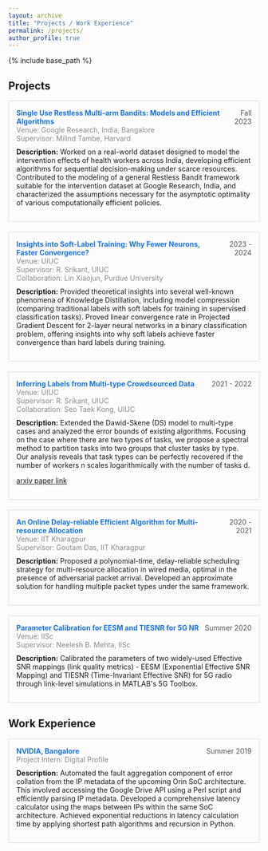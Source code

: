 ```yaml
---
layout: archive
title: "Projects / Work Experience"
permalink: /projects/
author_profile: true
---
```


{% include base_path %}


<h2>Projects</h2>

<!-- First Project -->
<div style="border: 1px solid #ddd; padding: 15px; margin-bottom: 20px;">
  <div style="display: flex; justify-content: space-between;">
    <div style="color: #1a73e8;"><strong>Single Use Restless Multi-arm Bandits: Models and Efficient Algorithms</strong></div>
    <div style="color: #555; text-align: right;">Fall 2023</div>
  </div>
  <div style="color: #888;">Venue: Google Research, India, Bangalore</div>
  <div style="color: #888;">Supervisor: Milind Tambe, Harvard</div>
  <p style="margin-top: 10px;">
    <strong>Description:</strong> Worked on a real-world dataset designed to model the intervention effects of health workers across India, developing efficient algorithms for sequential decision-making under scarce resources. Contributed to the modeling of a general Restless Bandit framework suitable for the intervention dataset at Google Research, India, and characterized the assumptions necessary for the asymptotic optimality of various computationally efficient policies.
  </p>
</div>


<!-- Second Project -->
<div style="border: 1px solid #ddd; padding: 15px; margin-bottom: 20px;">
  <div style="display: flex; justify-content: space-between;">
    <div style="color: #1a73e8;"><strong>Insights into Soft-Label Training: Why Fewer Neurons, Faster Convergence?</strong></div>
    <div style="color: #555; text-align: right;">2023 - 2024</div>
  </div>
  <div style="color: #888;">Venue: UIUC</div>
  <div style="color: #888;">Supervisor: R. Srikant, UIUC</div>
  <div style="color: #888;">Collaboration: Lin Xiaojun, Purdue University</div>
  <p style="margin-top: 10px;">
    <strong>Description:</strong> Provided theoretical insights into several well-known phenomena of Knowledge Distillation, including model compression (comparing traditional labels with soft labels for training in supervised classification tasks). Proved linear convergence rate in Projected Gradient Descent for 2-layer neural networks in a binary classification problem, offering insights into why soft labels achieve faster convergence than hard labels during training.
  </p>
</div>


<!-- Third Project -->
<div style="border: 1px solid #ddd; padding: 15px; margin-bottom: 20px;">
  <div style="display: flex; justify-content: space-between;">
    <div style="color: #1a73e8;"><strong>Inferring Labels from Multi-type Crowdsourced Data</strong></div>
    <div style="color: #555; text-align: right;">2021 - 2022</div>
  </div>
  <div style="color: #888;">Venue: UIUC</div>
  <div style="color: #888;">Supervisor: R. Srikant, UIUC</div>
  <div style="color: #888;">Collaboration: Seo Taek Kong, UIUC</div>
  <p style="margin-top: 10px;">
    <strong>Description:</strong> Extended the Dawid-Skene (DS) model to multi-type cases and analyzed the error bounds of existing algorithms. Focusing on the case where there are two types of tasks, we propose a spectral method to partition tasks into two groups that cluster tasks by type. Our analysis reveals that task types can be perfectly recovered if the number of workers n scales logarithmically with the number of tasks d.
  </p>
  <p><a href="https://arxiv.org/abs/2302.07393" target="_blank">arxiv paper link</a></p>
</div>


<!-- Fourth Project -->
<div style="border: 1px solid #ddd; padding: 15px; margin-bottom: 20px;">
  <div style="display: flex; justify-content: space-between;">
    <div style="color: #1a73e8;"><strong>An Online Delay-reliable Efficient Algorithm for Multi-resource Allocation</strong></div>
    <div style="color: #555; text-align: right;">2020 - 2021</div>
  </div>
  <div style="color: #888;">Venue: IIT Kharagpur</div>
  <div style="color: #888;">Supervisor: Goutam Das, IIT Kharagpur</div>
  <p style="margin-top: 10px;">
    <strong>Description:</strong> Proposed a polynomial-time, delay-reliable scheduling strategy for multi-resource allocation in wired media, optimal in the presence of adversarial packet arrival. Developed an approximate solution for handling multiple packet types under the same framework.
  </p>
</div>

<!-- Fifth Project -->
<div style="border: 1px solid #ddd; padding: 15px; margin-bottom: 20px;">
  <div style="display: flex; justify-content: space-between;">
    <div style="color: #1a73e8;"><strong>Parameter Calibration for EESM and TIESNR for 5G NR</strong></div>
    <div style="color: #555; text-align: right;">Summer 2020</div>
  </div>
  <div style="color: #888;">Venue: IISc</div>
  <div style="color: #888;">Supervisor: Neelesh B. Mehta, IISc</div>
  <p style="margin-top: 10px;">
    <strong>Description:</strong> Calibrated the parameters of two widely-used Effective SNR mappings (link quality metrics) - EESM (Exponential Effective SNR Mapping) and TIESNR (Time-Invariant Effective SNR) for 5G radio through link-level simulations in MATLAB's 5G Toolbox.
  </p>
</div>

<h2>Work Experience</h2>

<!-- First Work Experience -->
<div style="border: 1px solid #ddd; padding: 15px; margin-bottom: 20px;">
  <div style="display: flex; justify-content: space-between;">
    <div style="color: #1a73e8;"><strong>NVIDIA, Bangalore</strong></div>
    <div style="color: #555; text-align: right;">Summer 2019</div>
  </div>
  <div style="color: #888;">Project Intern: Digital Profile</div>
  <p style="margin-top: 10px;">
    <strong>Description:</strong> Automated the fault aggregation component of error collation from the IP metadata of the upcoming Orin SoC architecture. This involved accessing the Google Drive API using a Perl script and efficiently parsing IP metadata. Developed a comprehensive latency calculator using the maps between IPs within the same SoC architecture. Achieved exponential reductions in latency calculation time by applying shortest path algorithms and recursion in Python.
  </p>
</div>